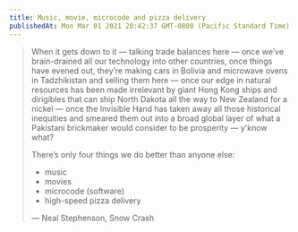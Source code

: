 ```yaml
---
title: Music, movie, microcode and pizza delivery
publishedAt: Mon Mar 01 2021 20:42:37 GMT-0800 (Pacific Standard Time)
---
```


> When it gets down to it — talking trade balances here — once we’ve brain-drained all our technology into other countries, once things have evened out, they’re making cars in Bolivia and microwave ovens in Tadzhikistan and selling them here — once our edge in natural resources has been made irrelevant by giant Hong Kong ships and dirigibles that can ship North Dakota all the way to New Zealand for a nickel — once the Invisible Hand has taken away all those historical inequities and smeared them out into a broad global layer of what a Pakistani brickmaker would consider to be prosperity — y'know what?
> 
>There’s only four things we do better than anyone else:
>- music
>- movies
>- microcode (software)
>- high-speed pizza delivery
>
> — Neal Stephenson, Snow Crash
